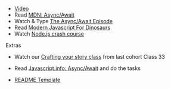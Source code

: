 - [Video](https://youtu.be/lIE1LFz4LJM)
- Read [MDN: Async/Await](https://developer.mozilla.org/en-US/docs/Learn/JavaScript/Asynchronous/Async_await)
- Watch & Type [The Async/Await Episode](https://www.youtube.com/watch?v=vn3tm0quoqE)
- Read [Modern Javascript For Dinosaurs](https://medium.com/the-node-js-collection/modern-javascript-explained-for-dinosaurs-f695e9747b70)
- Watch [Node.js crash course](https://youtu.be/fBNz5xF-Kx4)

Extras

- Watch our [Crafting your story class](https://www.youtube.com/watch?v=QoweoDsi5ZI) from last cohort Class 33
- Read [Javascript.info: Async/Await](https://javascript.info/async) and do the tasks

- [README Template](https://github.com/alec-chernicki/portfolio-template)
